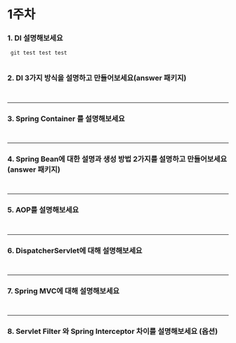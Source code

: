 # 1주차

### 1. DI 설명해보세요

~~~
 git test test test
 
~~~


### 2. DI 3가지 방식을 설명하고 만들어보세요(answer 패키지)

~~~
 
~~~

---
### 3. Spring Container 를 설명해보세요

~~~
 
~~~

---

### 4. Spring Bean에 대한 설명과 생성 방법 2가지를 설명하고 만들어보세요(answer 패키지)

~~~
 
~~~

--- 

### 5. AOP를 설명해보세요

~~~
 
~~~

--- 

### 6. DispatcherServlet에 대해 설명해보세요

~~~
 
~~~

---

### 7. Spring MVC에 대해 설명해보세요

~~~
 
~~~

--- 


### 8. Servlet Filter 와 Spring Interceptor 차이를 설명해보세요 (옵션)

~~~

~~~

